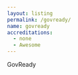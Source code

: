 ```yaml
---
layout: listing
permalink: /govready/
name: govready
accreditations:
  - none
  - Awesome
---
```



GovReady
